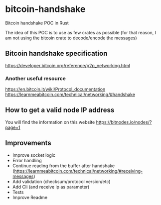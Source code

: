 # bitcoin-handshake

Bitcoin handshake POC in Rust

The idea of ​​this POC is to use as few crates as possible (for that reason, I am not using the bitcoin crate to decode/encode the messages)

## Bitcoin handshake specification

<https://developer.bitcoin.org/reference/p2p_networking.html>

### Another useful resource

<https://en.bitcoin.it/wiki/Protocol_documentation>
<https://learnmeabitcoin.com/technical/networking/#handshake>

## How to get a valid node IP address

You will find the information on this website
<https://bitnodes.io/nodes/?page=1>

## Improvements

- Improve socket logic
- Error handling
- Continue reading from the buffer after handshake (<https://learnmeabitcoin.com/technical/networking/#receiving-messages>)
- Add validation (checksum/protocol version/etc)
- Add Cli (and receive ip as parameter)
- Tests
- Improve Readme
